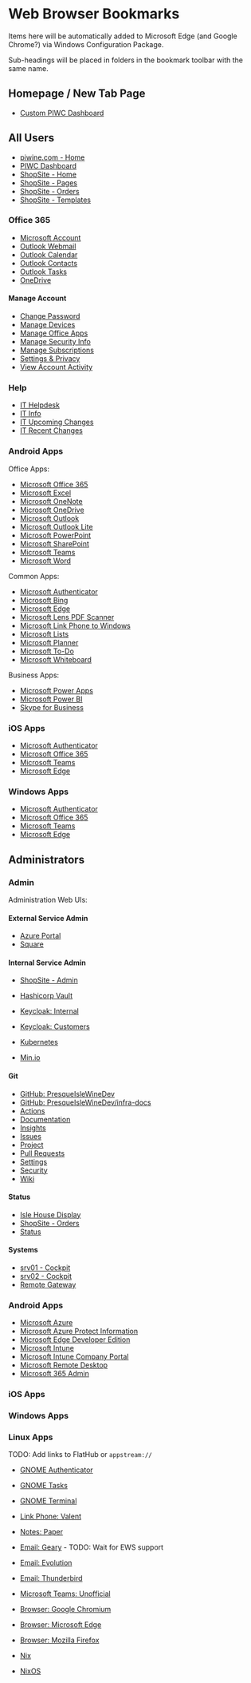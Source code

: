 # Web Browser Bookmarks

Items here will be automatically added to Microsoft Edge (and Google Chrome?) via Windows Configuration Package.

Sub-headings will be placed in folders in the bookmark toolbar with the same name.

## Homepage / New Tab Page

- [Custom PIWC Dashboard](https://dashboard.piwine.com)

## All Users

- [piwine.com - Home](https://piwine.com)
- [PIWC Dashboard](https://dashboard.piwine.com)
- [ShopSite - Home](https://www.piwine.com/cgi-piwine/bo/start.cgi)
- [ShopSite - Pages](https://www.piwine.com/cgi-piwine/bo/start.cgi)
- [ShopSite - Orders](https://www.piwine.com/cgi-piwine/bo/start.cgi)
- [ShopSite - Templates](https://www.piwine.com/cgi-piwine/bo/start.cgi)

### Office 365

- [Microsoft Account](https://myaccount.microsoft.com)
- [Outlook Webmail](https://outlook.office.com/mail)
- [Outlook Calendar](https://outlook.office.com/mail)
- [Outlook Contacts](https://outlook.office.com/mail)
- [Outlook Tasks](https://outlook.office.com/mail)
- [OneDrive]()

#### Manage Account

- [Change Password](https://account.activedirectory.windowsazure.com/ChangePassword.aspx)
- [Manage Devices](https://myaccount.microsoft.com/device-list)
- [Manage Office Apps](https://portal.office.com/account/?ref=MeControl#installs)
- [Manage Security Info](https://mysignins.microsoft.com/security-info?tenant=41bc3724-2a8e-4c9f-9cbd-a4ea169ef081)
- [Manage Subscriptions](https://portal.office.com/account/?ref=MeControl#subscriptions)
- [Settings & Privacy](https://myaccount.microsoft.com/settingsandprivacy)
- [View Account Activity](https://mysignins.microsoft.com)

### Help

- [IT Helpdesk](https://github.com/PresqueIsleWineDev/infra-docs/issues/new/choose)
- [IT Info](https://github.com/PresqueIsleWineDev/infra-docs)
- [IT Upcoming Changes](https://github.com/PresqueIsleWineDev/infra-docs/pulls)
- [IT Recent Changes](https://github.com/PresqueIsleWineDev/infra-docs/releases/latest)


### Android Apps

Office Apps:

- [Microsoft Office 365](https://play.google.com/store/apps/details?id=com.microsoft.office.officehubrow)
- [Microsoft Excel](https://play.google.com/store/apps/details?id=com.microsoft.office.excel)
- [Microsoft OneNote](https://play.google.com/store/apps/details?id=com.microsoft.office.onenote)
- [Microsoft OneDrive](https://play.google.com/store/apps/details?id=com.microsoft.skydrive)
- [Microsoft Outlook](https://play.google.com/store/apps/details?id=com.microsoft.office.outlook)
- [Microsoft Outlook Lite](https://play.google.com/store/apps/details?id=com.microsoft.outlooklite)
- [Microsoft PowerPoint](https://play.google.com/store/apps/details?id=com.microsoft.office.powerpoint)
- [Microsoft SharePoint](https://play.google.com/store/apps/details?id=com.microsoft.sharepoint)
- [Microsoft Teams](https://play.google.com/store/apps/details?id=com.microsoft.teams)
- [Microsoft Word](https://play.google.com/store/apps/details?id=com.microsoft.office.word)

Common Apps:

- [Microsoft Authenticator](https://play.google.com/store/apps/details?id=com.azure.authenticator)
- [Microsoft Bing](https://play.google.com/store/apps/details?id=com.microsoft.bing)
- [Microsoft Edge](https://play.google.com/store/apps/details?id=com.microsoft.emmx)
- [Microsoft Lens PDF Scanner](https://play.google.com/store/apps/details?id=com.microsoft.office.officelens)
- [Microsoft Link Phone to Windows](https://play.google.com/store/apps/details?id=com.microsoft.appmanager)
- [Microsoft Lists](https://play.google.com/store/apps/details?id=com.microsoft.lists.public)
- [Microsoft Planner](https://play.google.com/store/apps/details?id=com.microsoft.planner)
- [Microsoft To-Do](https://play.google.com/store/apps/details?id=com.microsoft.todos)
- [Microsoft Whiteboard](https://play.google.com/store/apps/details?id=com.microsoft.whiteboard.publicpreview)

Business Apps:

- [Microsoft Power Apps](https://play.google.com/store/apps/details?id=com.microsoft.msapps)
- [Microsoft Power BI](https://play.google.com/store/apps/details?id=com.microsoft.powerbim)
- [Skype for Business](https://play.google.com/store/apps/details?id=com.microsoft.office.lync15)


### iOS Apps

- [Microsoft Authenticator]()
- [Microsoft Office 365]()
- [Microsoft Teams]()
- [Microsoft Edge]()

### Windows Apps

- [Microsoft Authenticator]()
- [Microsoft Office 365]()
- [Microsoft Teams]()
- [Microsoft Edge]()


## Administrators

### Admin

Administration Web UIs:

#### External Service Admin

- [Azure Portal](https://portal.azure.com)
- [Square](https://square.com)


#### Internal Service Admin

- [ShopSite - Admin]()

- [Hashicorp Vault](https://vault.piwine.com)
- [Keycloak: Internal](https://login.piwine.com/admin/internal)
- [Keycloak: Customers](https://login.piwine.com/admin/customers)
- [Kubernetes](hhtps://k8s.piwine.com)
- [Min.io](https://s3.piwine.com/admin)


#### Git

- [GitHub: PresqueIsleWineDev](https://github.com/PresqueIsleWineDev)
- [GitHub: PresqueIsleWineDev/infra-docs](https://github.com/PresqueIsleWineDev/infra-docs)
- [Actions](https://github.com/PresqueIsleWineDev/infra-docs/actions)
- [Documentation](https://infra-docs.PresqueIsleWineDev.github.io)
- [Insights](https://github.com/PresqueIsleWineDev/infra-docs)
- [Issues](https://github.com/PresqueIsleWineDev/infra-docs/issues)
- [Project](https://github.com/PresqueIsleWineDev/infra-docs/projects)
- [Pull Requests](https://github.com/PresqueIsleWineDev/infra-docs/pulls)
- [Settings](https://github.com/PresqueIsleWineDev/infra-docs/settings)
- [Security](https://github.com/PresqueIsleWineDev/infra-docs/security)
- [Wiki](https://github.com/PresqueIsleWineDev/infra-docs/wiki)



#### Status

- [Isle House Display](https://islehouse.displays.piwine.com)
- [ShopSite - Orders]()
- [Status](https://status.piwine.com)

#### Systems

- [srv01 - Cockpit](https://srv01.cockpit.piwine.com)
- [srv02 - Cockpit](https://srv02.cockpit.piwine.com)
- [Remote Gateway](https://remote-gateway.piwine.com)


### Android Apps

- [Microsoft Azure](https://play.google.com/store/apps/details?id=com.microsoft.azure)
- [Microsoft Azure Protect Information](https://play.google.com/store/apps/details?id=com.microsoft.ipviewer)
- [Microsoft Edge Developer Edition](https://play.google.com/store/apps/details?id=com.microsoft.emmx.dev)
- [Microsoft Intune](https://play.google.com/store/apps/details?id=com.microsoft.intune)
- [Microsoft Intune Company Portal](https://play.google.com/store/apps/details?id=com.microsoft.windowsintune.companyportal)
- [Microsoft Remote Desktop](https://play.google.com/store/apps/details?id=com.microsoft.rdc.androidx)
- [Microsoft 365 Admin](https://play.google.com/store/apps/details?id=com.ms.office365admin)

### iOS Apps
### Windows Apps

### Linux Apps

TODO: Add links to FlatHub or `appstream://`

- [GNOME Authenticator]()
- [GNOME Tasks]()
- [GNOME Terminal]()
- [Link Phone: Valent]()
- [Notes: Paper]()

- [Email: Geary]() - TODO: Wait for EWS support
- [Email: Evolution]()
- [Email: Thunderbird]()
- [Microsoft Teams: Unofficial]()

- [Browser: Google Chromium]()
- [Browser: Microsoft Edge]()
- [Browser: Mozilla Firefox]()

- [Nix](https://nixos.org)
- [NixOS](https://nixos.org)

